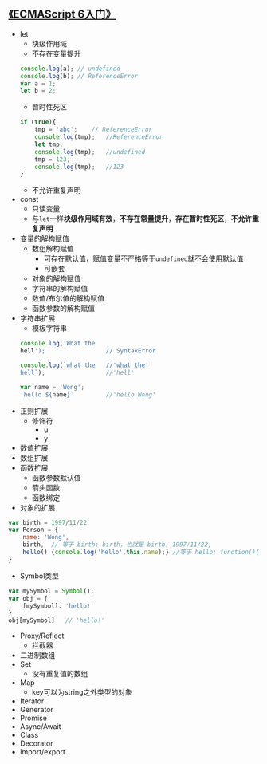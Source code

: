 ## [《ECMAScript 6入门》](http://es6.ruanyifeng.com/)
    
* let
    * 块级作用域
    * 不存在变量提升
    ```javascript
    console.log(a); // undefined
    console.log(b); // ReferenceError
    var a = 1;
    let b = 2;
    ```
    * 暂时性死区
    ```javascript
    if (true){
        tmp = 'abc';    // ReferenceError
        console.log(tmp);   //ReferenceError
        let tmp;
        console.log(tmp);   //undefined
        tmp = 123;
        console.log(tmp);   //123
    }
    ```
    * 不允许重复声明
* const
    * 只读变量
    * 与`let`一样**块级作用域有效**，**不存在常量提升**，**存在暂时性死区**，**不允许重复声明**
* 变量的解构赋值
    * 数组解构赋值
        * 可存在默认值，赋值变量不严格等于`undefined`就不会使用默认值
        * 可嵌套
    * 对象的解构赋值
    * 字符串的解构赋值
    * 数值/布尔值的解构赋值
    * 函数参数的解构赋值
* 字符串扩展
    * 模板字符串
    ```javascript
    console.log('What the 
    hell');                 // SyntaxError

    console.log(`what the   //'what the'
    hell`);                 //'hell'

    var name = 'Wong';
    `hello ${name}`         //'hello Wong'
    ```
* 正则扩展
    * 修饰符
        * u
        * y
* 数值扩展
* 数组扩展
* 函数扩展
    * 函数参数默认值
    * 箭头函数
    * 函数绑定
* 对象的扩展
```javascript
var birth = 1997/11/22
var Person = {
    name: 'Wong',
    birth,  // 等于 birth: birth，也就是 birth: 1997/11/22,
    hello() {console.log('hello',this.name);} //等于 hello: function(){console.log('hello',this.name);}
}
```
* Symbol类型
```javascript
var mySymbol = Symbol();
var obj = {
    [mySymbol]: 'hello!'
}
obj[mySymbol]   // 'hello!'
```
* Proxy/Reflect
    * 拦截器
* 二进制数组
* Set
    * 没有重复值的数组
* Map
    * key可以为string之外类型的对象
* Iterator
* Generator
* Promise
* Async/Await
* Class
* Decorator
* import/export
